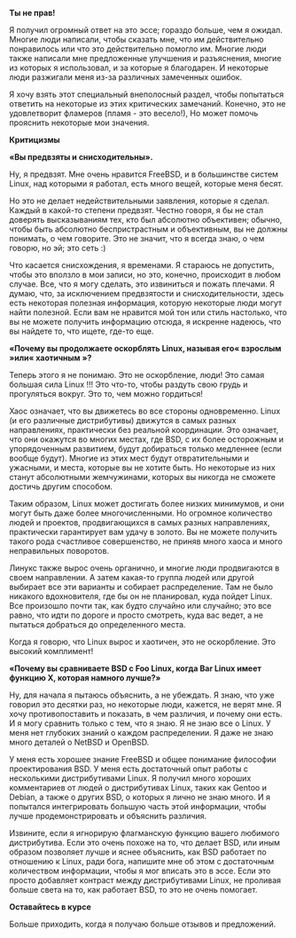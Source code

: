 **Ты не прав!**

Я получил огромный ответ на это эссе; гораздо больше, чем я ожидал. Многие люди написали, чтобы сказать мне, что им действительно понравилось или что это действительно помогло им. Многие люди также написали мне предложенные улучшения и разъяснения, многие из которых я использовал, и за которые я благодарен. И некоторые люди разжигали меня из-за различных замеченных ошибок.

Я хочу взять этот специальный внеполосный раздел, чтобы попытаться ответить на некоторые из этих критических замечаний. Конечно, это не удовлетворит фламеров (пламя - это весело!), Но может помочь прояснить некоторые мои значения.

**Критицизмы**

**«Вы предвзяты и снисходительны».**

Ну, я предвзят. Мне очень нравится FreeBSD, и в большинстве систем Linux, над которыми я работал, есть много вещей, которые меня бесят.

Но это не делает недействительными заявления, которые я сделал. Каждый в какой-то степени предвзят. Честно говоря, я бы не стал доверять высказываниям тех, кто был абсолютно объективен; обычно, чтобы быть абсолютно беспристрастным и объективным, вы не должны понимать, о чем говорите. Это не значит, что я всегда знаю, о чем говорю, но эй; это сеть :)

Что касается снисхождения, я временами. Я стараюсь не допустить, чтобы это вползло в мои записи, но это, конечно, происходит в любом случае. Все, что я могу сделать, это извиниться и пожать плечами. Я думаю, что, за исключением предвзятости и снисходительности, здесь есть некоторая полезная информация, которую некоторые люди могут найти полезной. Если вам не нравится мой тон или стиль настолько, что вы не можете получить информацию отсюда, я искренне надеюсь, что вы найдете то, что ищете, где-то еще.

**«Почему вы продолжаете оскорблять Linux, называя его« взрослым »или« хаотичным »?**

Теперь этого я не понимаю. Это не оскорбление, люди! Это самая большая сила Linux !!! Это что-то, чтобы раздуть свою грудь и прогуляться вокруг. Это то, чем можно гордиться!

Хаос означает, что вы движетесь во все стороны одновременно. Linux (и его различные дистрибутивы) движутся в самых разных направлениях, практически без реальной координации. Это означает, что они окажутся во многих местах, где BSD, с их более осторожным и упорядоченным развитием, будут добираться только медленнее (если вообще будут). Многие из этих мест будут отвратительными и ужасными, и места, которые вы не хотите быть. Но некоторые из них станут абсолютными жемчужинами, которых вы никогда не сможете достичь другим способом.

Таким образом, Linux может достигать более низких минимумов, и они могут быть даже более многочисленными. Но огромное количество людей и проектов, продвигающихся в самых разных направлениях, практически гарантирует вам удачу в золото. Вы не можете получить такого рода счастливое совершенство, не приняв много хаоса и много неправильных поворотов.

Линукс также вырос очень органично, и многие люди продвигаются в своем направлении. А затем какая-то группа людей или другой выбирает все эти варианты и собирает распределение. Там не было никакого вдохновителя, где бы он не планировал, куда пойдет Linux. Все произошло почти так, как будто случайно или случайно; это все равно, что идти по дороге и просто смотреть, куда вас ведет, а не пытаться добраться до определенного места.

Когда я говорю, что Linux вырос и хаотичен, это не оскорбление. Это высокий комплимент!

**«Почему вы сравниваете BSD с Foo Linux, когда Bar Linux имеет функцию X, которая намного лучше?»**

Ну, для начала я пытаюсь объяснить, а не убеждать. Я знаю, что уже говорил это десятки раз, но некоторые люди, кажется, не верят мне. Я хочу противопоставить и показать, в чем различия, и почему они есть. И я могу сравнить только с тем, что я знаю. Я не знаю все о Linux. У меня нет глубоких знаний о каждом распределении. Я даже не знаю много деталей о NetBSD и OpenBSD.

У меня есть хорошее знание FreeBSD и общее понимание философии проектирования BSD. У меня есть достаточный опыт работы с несколькими дистрибутивами Linux. Я получил много хороших комментариев от людей о дистрибутивах Linux, таких как Gentoo и Debian, а также о других BSD, о которых я лично не знаю много. И я попытался интегрировать большую часть этой информации, чтобы лучше продемонстрировать и объяснить различия.

Извините, если я игнорирую флагманскую функцию вашего любимого дистрибутива. Если это очень похоже на то, что делает BSD, или иным образом позволяет лучше и яснее объяснить, как BSD работает по отношению к Linux, ради бога, напишите мне об этом с достаточным количеством информации, чтобы я мог вписать это в эссе. Если это просто добавляет контраст между дистрибутивами Linux, не проливая больше света на то, как работает BSD, то это не очень помогает.

**Оставайтесь в курсе**

Больше приходить, когда я получаю больше отзывов и предложений.
